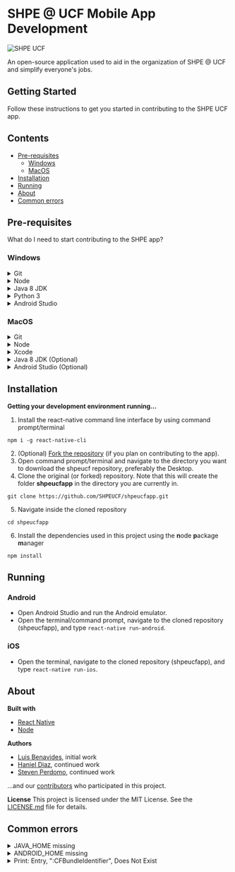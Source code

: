 # SHPE @ UCF Mobile App Development
![SHPE UCF](https://www.shpeucf.com/wp-content/uploads/2019/09/shpe-banner-white-background.png)

An open-source application used to aid in the organization of SHPE @ UCF and simplify everyone's jobs.

## Getting Started
Follow these instructions to get you started in contributing to the SHPE UCF app.

## Contents
* [Pre-requisites](#pre-requisites)
	* [Windows](#windows)
	* [MacOS](#macos)
* [Installation](#installation)
* [Running](#running)
* [About](#about)
* [Common errors](#common-errors)

## Pre-requisites
What do I need to start contributing to the SHPE app?

### Windows
<details>
	<summary>Git</summary>

For version control; this is how we manage all the files on our app and how you are able to read this now on GitHub. You can download the latest version (2.25.0 as of February 2020) [here](https://git-scm.com/).
</details>
<details>
	<summary>Node</summary>
	
The runtime we use to build the app. Download the latest stable version (12.15.0 as of February 2020) [here](https://nodejs.org/en/).
</details>
<details>
	<summary>Java 8 JDK</summary>
	
Used to build and emulate the app on Android Studio.
* To check your version open command prompt (*not* WSL) and run `java -version`, making sure that it is Java 8. If you don't have this version, you can download it [here](https://www.oracle.com/technetwork/java/javase/downloads/jdk8-downloads-2133151.html).
* You will need to add **JAVA_HOME** as an environment variable, to tell Windows which version of Java you want to use. For a guide on how to do that, go [here](https://www.architectryan.com/2018/03/17/add-to-the-path-on-windows-10/).
</details>
<details>
	<summary>Python 3</summary>

Since the building system for React Native uses Python, you will need to install it. Go [here](https://www.python.org/downloads/windows/) and download the latest version (3.8.1 as of February 2020).
</details>
<details>
	<summary>Android Studio</summary>

To build and test the app you can:
1. [Run on a physical *Android* device](https://facebook.github.io/react-native/docs/running-on-device)
2. Run on the Android Studio.  
	a. [Download](https://developer.android.com/studio) Android Studio.
	b. Download the AVD (Android Virtual Device) inside Android Studio. Go [here](https://developer.android.com/studio/run/managing-avds) for an in-depth guide.
</details>

### MacOS
<details>
	<summary>Git</summary>

For version control; this is how we manage all the files on our app and how you are able to read this now on GitHub. You can download the latest version (2.25.0 as of February 2020) [here](https://git-scm.com/).
</details>
<details>
	<summary>Node</summary>
	
The runtime we use to build the app.
* Download HomeBrew [here](https://brew.sh/).
* On your terminal, write `brew install node@10`.
</details>
<details>
	<summary>Xcode</summary>

* You can only download this through the App Store, version 9.1+.
* If you want to use a physical device follow [this](https://facebook.github.io/react-native/docs/running-on-device)
* Make sure you are signed in to your apple account and that your account is a [developer account](https://9to5mac.com/2016/03/27/how-to-create-free-apple-developer-account-sideload-apps/)!
</details>
<details>
	<summary>Java 8 JDK (Optional)</summary>
	
Used to build and emulate the app on Android Studio, if you don't want to use XCode (or you want to use both).
* To check your version open terminal and run `java -version`, making sure that it is Java 8. If you don't have this version, you can download it [here](https://www.oracle.com/technetwork/java/javase/downloads/jdk8-downloads-2133151.html).
* You will need to add **JAVA_HOME**. For a guide on how to do that, go [here](https://dalanzg.github.io/tips-tutorials/posts/2016/03/21/how-to-set-java_home-on-mac-os-x/)
</details>
<details>
	<summary>Android Studio (Optional)</summary>

To build and test the app you can:
1. Run on a physical *Android* device](https://facebook.github.io/react-native/docs/running-on-device)
2. Run on the Android Studio.
	a. [Download](https://developer.android.com/studio) Android Studio.
	b. Download the Android Virtual Device (AVD) inside Android Studio. Go [here](https://developer.android.com/studio/run/managing-avds) for an in-depth guide.
</details>

## Installation
**Getting your development environment running...**
1. Install the react-native command line interface by using command prompt/terminal
```
npm i -g react-native-cli
```
2.  (Optional) [Fork the repository](https://help.github.com/en/github/getting-started-with-github/fork-a-repo) (if you plan on contributing to the app).
3. Open command prompt/terminal and navigate to the directory you want to download the shpeucf repository, preferably the Desktop.
4. Clone the original (or forked) repository. Note that this will create the folder **shpeucfapp** in the directory you are currently in.
```
git clone https://github.com/SHPEUCF/shpeucfapp.git
```
5. Navigate inside the cloned repository
```
cd shpeucfapp
```
6. Install the dependencies used in this project using the **n**ode **p**ackage **m**anager
```
npm install
```

## Running
### Android
* Open Android Studio and run the Android emulator.
* Open the terminal/command prompt, navigate to the cloned repository (shpeucfapp), and type `react-native run-android`.
### iOS
* Open the terminal, navigate to the cloned repository (shpeucfapp), and type `react-native run-ios`.

## About
**Built with**
* [React Native](https://facebook.github.io/react-native/)
* [Node](https://nodejs.org/en/)

**Authors**
* [Luis Benavides](https://github.com/luisbenan), initial work
* [Haniel Diaz](https://github.com/HanielDiaz), continued work
* [Steven Perdomo](https://github.com/esteban737), continued work

...and our [contributors](https://github.com/SHPEUCF/shpeucfapp/graphs/contributors) who participated in this project.

**License**
This project is licensed under the MIT License. See the [LICENSE.md](LICENSE.md) file for details.

## Common errors
<details>
	<summary>JAVA_HOME missing</summary>

* [MacOS](https://dalanzg.github.io/tips-tutorials/posts/2016/03/21/how-to-set-java_home-on-mac-os-x/)
* [Windows](https://docs.oracle.com/cd/E19182-01/820-7851/inst_cli_jdk_javahome_t/)
</details>
<details>
	<summary>ANDROID_HOME missing</summary>

* [MacOS(user2993582)](https://stackoverflow.com/questions/19986214/setting-android-home-enviromental-variable-on-mac-os-x)
* [Windows(Hoque MD Zahidul)](https://stackoverflow.com/questions/27620262/sdk-location-not-found-define-location-with-sdk-dir-in-the-local-properties-fil)
</details>
<details>
	<summary>Print: Entry, ":CFBundleIdentifier", Does Not Exist</summary>

1. Open the project on Xcode; that is, open "shpeucfapp/ios/shpeucfapp.xcodeproj".
2. In Xcode, File ->Workspace setting
3. Change Build System to Legacy Build System and click "OK".
4. Follow these instructions:

<p align="center">
  <img height="450" src="https://user-images.githubusercontent.com/2400215/45737941-92981200-bc08-11e8-80fc-978147db7a9a.png">
</p>

5. In Xcode, Product -> Clean
6. In Xcode, Click on the project folder on the left side-bar.

<p align="center">
  <img height="450" src="https://i.imgur.com/t8v9oQy.png">
</p>

7. Make sure there are no errors by selecting a team and changing the bundle identifier, if it's giving you an error.
8. Close Xcode and try running the simulator by typing `react-native run-ios` on your terminal (while inside the project folder).
9. If step 6 doesn't work then try running `react-native run-ios` at least 2 more times.
</details>
